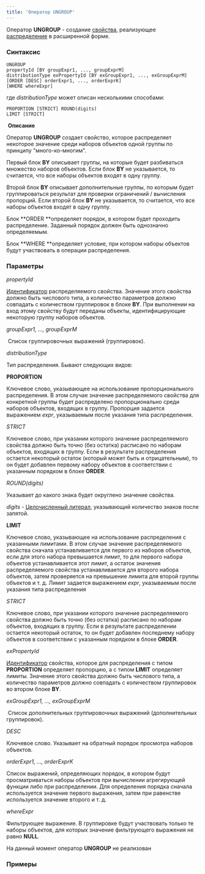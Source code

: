 ```yaml
---
title: 'Оператор UNGROUP'
---
```


Оператор **UNGROUP** - создание [свойства](Properties.md), реализующее [распределение](Distribution_UNGROUP_.md) в расширенной форме.

### Синтаксис

    UNGROUP 
    propertyId [BY groupExpr1, ..., groupExprM] 
    distributionType exPropertyId [BY exGroupExpr1, ..., exGroupExprM]
    [ORDER [DESC] orderExpr1, ..., orderExprK]
    [WHERE whereExpr]

где *distributionType* может описан несколькими способами:

    PROPORTION [STRICT] ROUND(digits)
    LIMIT [STRICT]

 **Описание**

Оператор **UNGROUP** создает свойство, которое распределяет некоторое значение среди наборов объектов одной группы по принципу "много-ко-многим".

Первый блок **BY** описывает группы, на которые будет разбиваться множество наборов объектов. Если блок **BY** не указывается, то считается, что все наборы объектов входят в одну группу. 

Второй блок **BY** описывает дополнительные группы, по которым будет группироваться результат для проверки ограничений / вычисления пропорций. Если второй блок **BY** не указывается, то считается, что все наборы объектов входят в одну группу. 

Блок **ORDER **определяет порядок, в котором будет проходить распределение. Заданный порядок должен быть однозначно определяемым.

Блок **WHERE **определяет условие, при котором наборы объектов будут участвовать в операции распределения.

### Параметры


*propertyId*

[Идентификатор](IDs.md#propertyid-broken) распределяемого свойства. Значение этого свойства должно быть числового типа, а количество параметров должно совпадать с количеством группировок в блоке **BY**. При выполнении на вход этому свойству будут переданы объекты, идентифицирующие некоторую группу наборов объектов.

*groupExpr1, ..., groupExprM*  

 Список группировочных выражений (группировок). 

*distributionType*

Тип распределения. Бывают следующих видов:

**PROPORTION**

Ключевое слово, указывающее на использование пропорционального распределения. В этом случае значение распределяемого свойства для конкретной группы будет распределено пропорционально среди наборов объектов, входящих в группу. Пропорция задается выражением *expr*, указываемым после указания типа распределения.

*STRICT*

Ключевое слово, при указании которого значение распределяемого свойства должно быть точно (без остатка) расписано по наборам объектов, входящих в группу. Если в результате распределения остается некоторый остаток (который может быть и отрицательным), то он будет добавлен первому набору объектов в соответствии с указанным порядком в блоке **ORDER**.

*ROUND(digits)*

Указывает до какого знака будет округлено значение свойства.

*digits -* [Целочисленный литерал](Literals.md#intliteral-broken), указывающий количество знаков после запятой. 

**LIMIT**

Ключевое слово, указывающее на использование распределения с указанными лимитами. В этом случае значение распределяемого свойства сначала устанавливается для первого из наборов объектов, если для этого набора превышается лимит, то для первого набора объектов устанавливается этот лимит, а остаток значения распределяемого свойства устанавливается для второго набора объектов, затем проверяется на превышение лимита для второй группы объектов и т. д. Лимит задается выражением *expr*, указываемым после указания типа распределения

*STRICT*

Ключевое слово, при указании которого значение распределяемого свойства должно быть точно (без остатка) расписано по наборам объектов, входящих в группу. Если в результате распределении остается некоторый остаток, то он будет добавлен последнему набору объектов в соответствии с указанным порядком в блоке **ORDER**.

*exPropertyId*

[Идентификатор](IDs.md#propertyid-broken) свойства, которое для распределения с типом **PROPORTION** определяет пропорцию, а с типом **LIMIT** определяет лимиты. Значение этого свойства должно быть числового типа, а количество параметров должно совпадать с количеством группировок во втором блоке **BY**. 

*exGroupExpr1, ..., exGroupExprM*  

 Список дополнительных группировочных выражений (дополнительных группировок). 

*DESC*

Ключевое слово. Указывает на обратный порядок просмотра наборов объектов. 

*orderExpr1, ..., orderExprK*

Список выражений, определяющих порядок, в котором будут просматриваться наборы объектов при вычислении агрегирующей функции либо при распределении. Для определения порядка сначала используется значение первого выражения, затем при равенстве используется значение второго и т. д. 

*whereExpr*

Фильтрующее выражение. В группировке будут участвовать только те наборы объектов, для которых значение фильтрующего выражения не равно **NULL**.

На данный момент оператор **UNGROUP** не реализован

### Примеры

